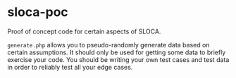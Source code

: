 sloca-poc
=========

Proof of concept code for certain aspects of SLOCA.

`generate.php` allows you to pseudo-randomly generate data based on certain assumptions. It should only be used for getting some data to briefly exercise your code. You should be writing your own test cases and test data in order to reliably test all your edge cases.
